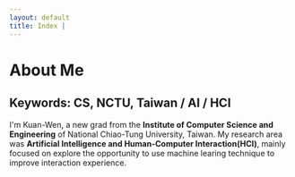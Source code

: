 ```yaml
---
layout: default
title: Index | 
---
```


# About Me

## Keywords: CS, NCTU, Taiwan / AI / HCI
I'm Kuan-Wen, a new grad from the **Institute of Computer Science and Engineering** of National Chiao-Tung University, Taiwan. My research area was **Artificial Intelligence and Human-Computer Interaction(HCI)**, mainly focused on explore the opportunity to use machine learing technique to improve interaction experience.